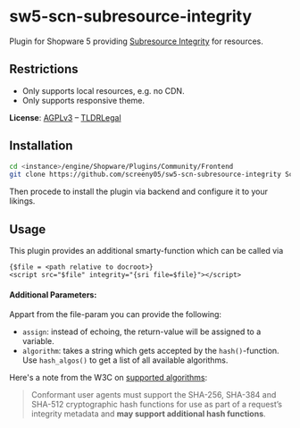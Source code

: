 # sw5-scn-subresource-integrity
Plugin for Shopware 5 providing [Subresource Integrity](https://developer.mozilla.org/en-US/docs/Web/Security/Subresource_Integrity) for resources.

## Restrictions
* Only supports local resources, e.g. no CDN.
* Only supports responsive theme.

**License**: [AGPLv3](https://www.gnu.org/licenses/agpl-3.0.html) – [TLDRLegal](https://www.tldrlegal.com/l/agpl3)

## Installation
```bash
cd <instance>/engine/Shopware/Plugins/Community/Frontend
git clone https://github.com/screeny05/sw5-scn-subresource-integrity ScnSubresourceIntegrity
```

Then procede to install the plugin via backend and configure it to your likings.

## Usage
This plugin provides an additional smarty-function which can be called via
```smarty
{$file = <path relative to docroot>}
<script src="$file" integrity="{sri file=$file}"></script>
```

#### Additional Parameters:
Appart from the file-param you can provide the following:
* `assign`: instead of echoing, the return-value will be assigned to a variable.
* `algorithm`: takes a string which gets accepted by the `hash()`-function. Use `hash_algos()` to get a list of all available algorithms.

Here's a note from the W3C on [supported algorithms](https://www.w3.org/TR/SRI/#cryptographic-hash-functions):
> Conformant user agents must support the SHA-256, SHA-384 and SHA-512 cryptographic hash functions for use as part of a request’s integrity metadata and **may support additional hash functions**.
